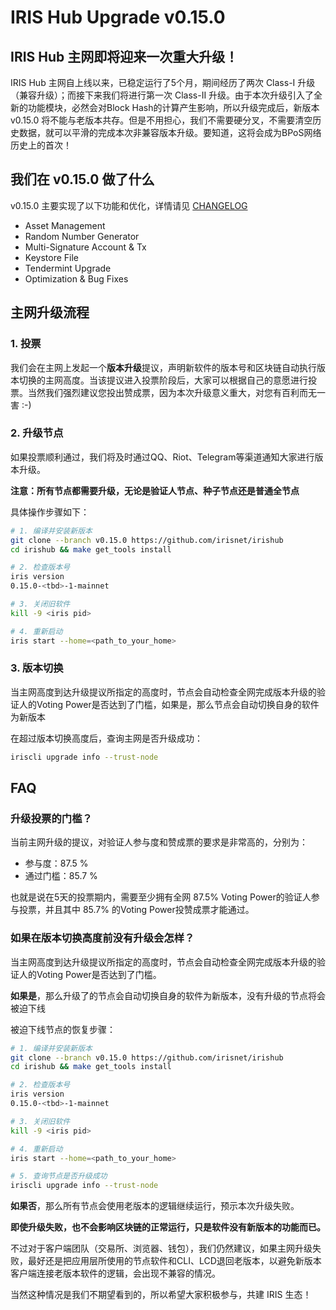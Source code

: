 # IRIS Hub Upgrade v0.15.0

## IRIS Hub 主网即将迎来一次重大升级！

IRIS Hub 主网自上线以来，已稳定运行了5个月，期间经历了两次 Class-I 升级（兼容升级）；而接下来我们将进行第一次 Class-II 升级。由于本次升级引入了全新的功能模块，必然会对Block Hash的计算产生影响，所以升级完成后，新版本 v0.15.0 将不能与老版本共存。但是不用担心，我们不需要硬分叉，不需要清空历史数据，就可以平滑的完成本次非兼容版本升级。要知道，这将会成为BPoS网络历史上的首次！

## 我们在 v0.15.0 做了什么

v0.15.0 主要实现了以下功能和优化，详情请见 [CHANGELOG](https://github.com/irisnet/irishub/blob/release0.15/CHANGELOG.md)

- Asset Management
- Random Number Generator
- Multi-Signature Account & Tx
- Keystore File
- Tendermint Upgrade
- Optimization & Bug Fixes

## 主网升级流程

### 1. 投票

我们会在主网上发起一个**版本升级**提议，声明新软件的版本号和区块链自动执行版本切换的主网高度。当该提议进入投票阶段后，大家可以根据自己的意愿进行投票。当然我们强烈建议您投出赞成票，因为本次升级意义重大，对您有百利而无一害 :-)

### 2. 升级节点

如果投票顺利通过，我们将及时通过QQ、Riot、Telegram等渠道通知大家进行版本升级。

**注意：所有节点都需要升级，无论是验证人节点、种子节点还是普通全节点**

具体操作步骤如下：

```bash
# 1. 编译并安装新版本
git clone --branch v0.15.0 https://github.com/irisnet/irishub
cd irishub && make get_tools install

# 2. 检查版本号
iris version
0.15.0-<tbd>-1-mainnet

# 3. 关闭旧软件
kill -9 <iris pid>

# 4. 重新启动
iris start --home=<path_to_your_home>
```

### 3. 版本切换

当主网高度到达升级提议所指定的高度时，节点会自动检查全网完成版本升级的验证人的Voting Power是否达到了门槛，如果是，那么节点会自动切换自身的软件为新版本

在超过版本切换高度后，查询主网是否升级成功：

```bash
iriscli upgrade info --trust-node
```

## FAQ

### 升级投票的门槛？

当前主网升级的提议，对验证人参与度和赞成票的要求是非常高的，分别为：

- 参与度：87.5 %
- 通过门槛：85.7 %

也就是说在5天的投票期内，需要至少拥有全网 87.5% Voting Power的验证人参与投票，并且其中 85.7% 的Voting Power投赞成票才能通过。

### 如果在版本切换高度前没有升级会怎样？

当主网高度到达升级提议所指定的高度时，节点会自动检查全网完成版本升级的验证人的Voting Power是否达到了门槛。

**如果是**，那么升级了的节点会自动切换自身的软件为新版本，没有升级的节点将会被迫下线

被迫下线节点的恢复步骤：

```bash
# 1. 编译并安装新版本
git clone --branch v0.15.0 https://github.com/irisnet/irishub
cd irishub && make get_tools install

# 2. 检查版本号
iris version
0.15.0-<tbd>-1-mainnet

# 3. 关闭旧软件
kill -9 <iris pid>

# 4. 重新启动
iris start --home=<path_to_your_home>

# 5. 查询节点是否升级成功
iriscli upgrade info --trust-node
```

**如果否**，那么所有节点会使用老版本的逻辑继续运行，预示本次升级失败。

**即使升级失败，也不会影响区块链的正常运行，只是软件没有新版本的功能而已。**

不过对于客户端团队（交易所、浏览器、钱包），我们仍然建议，如果主网升级失败，最好还是把应用层所使用的节点软件和CLI、LCD退回老版本，以避免新版本客户端连接老版本软件的逻辑，会出现不兼容的情况。

当然这种情况是我们不期望看到的，所以希望大家积极参与，共建 IRIS 生态！


